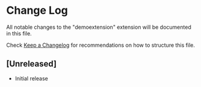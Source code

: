 # Change Log

All notable changes to the "demoextension" extension will be documented in this file.

Check [Keep a Changelog](http://keepachangelog.com/) for recommendations on how to structure this file.

## [Unreleased]

- Initial release